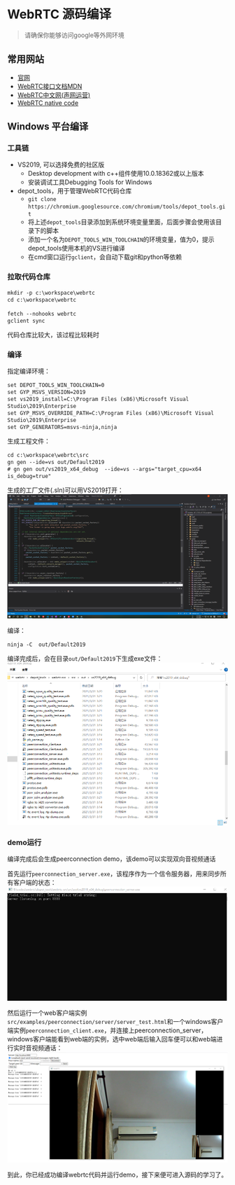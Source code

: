 # WebRTC 源码编译

> 请确保你能够访问google等外网环境

## 常用网站

- [官网](https://webrtc.org/)
- [WebRTC接口文档MDN](https://developer.mozilla.org/en-US/docs/Glossary/WebRTC)
- [WebRTC中文网(声网运营)](https://webrtc.org.cn/)
- [WebRTC native code](https://webrtc.googlesource.com/src/+/refs/heads/master/docs/native-code/index.md)

## Windows 平台编译

### 工具链

- VS2019, 可以选择免费的社区版
    - Desktop development with c++组件使用10.0.18362或以上版本
    - 安装调试工具Debugging Tools for Windows
- depot_tools，用于管理WebRTC代码仓库
    - `git clone https://chromium.googlesource.com/chromium/tools/depot_tools.git`
    - 将上述`depot_tools`目录添加到系统环境变量里面，后面步骤会使用该目录下的脚本
    - 添加一个名为`DEPOT_TOOLS_WIN_TOOLCHAIN`的环境变量，值为0，提示depot_tools使用本机的VS进行编译
    - 在cmd窗口运行`gclient`，会自动下载git和python等依赖

### 拉取代码仓库

```shell
mkdir -p c:\workspace\webrtc
cd c:\workspace\webrtc

fetch --nohooks webrtc
gclient sync
```

代码仓库比较大，该过程比较耗时

### 编译

指定编译环境：
```shell
set DEPOT_TOOLS_WIN_TOOLCHAIN=0
set GYP_MSVS_VERSION=2019
set vs2019_install=C:\Program Files (x86)\Microsoft Visual Studio\2019\Enterprise
set GYP_MSVS_OVERRIDE_PATH=C:\Program Files (x86)\Microsoft Visual Studio\2019\Enterprise
set GYP_GENERATORS=msvs-ninja,ninja
```

生成工程文件：
```shell
cd c:\workspace\webrtc\src
gn gen --ide=vs out/Default2019
# gn gen out/vs2019_x64_debug  --ide=vs --args="target_cpu=x64  is_debug=true"
```
生成的工厂文件(.sln)可以用VS2019打开：
![vs2019](res/vs2019.png)

编译：
```shell
ninja -C  out/Default2019
```

编译完成后，会在目录`out/Default2019`下生成exe文件：
![webrtc build](res/webrtc-build.png)

### demo运行

编译完成后会生成peerconnection demo，该demo可以实现双向音视频通话

首先运行`peerconnection_server.exe`，该程序作为一个信令服务器，用来同步所有客户端的状态：
![peer server](res/peerserver.png)

然后运行一个web客户端实例`src/examples/peerconnection/server/server_test.html`和一个windows客户端实例`peerconnection_client.exe`，并连接上peerconnection_server，windows客户端能看到web端的实例，选中web端后输入回车便可以和web端进行实时音视频通话：
![peer client](res/peerclient.png)

到此，你已经成功编译webrtc代码并运行demo，接下来便可进入源码的学习了。